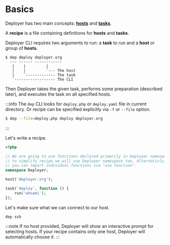 # Basics

Deployer has two main concepts: [**hosts**](hosts.md) and [**tasks**](tasks.md).

A **recipe** is a file containing definitions for **hosts** and **tasks**.

Deployer CLI requires two arguments to run: a **task** to run and a **host**
or group of **hosts**.

```
$ dep deploy deployer.org
  --- ------ ------------
   |    |         |
   |    |         `--- The host
   |    `------------- The task
   `------------------ The CLI
```

Then Deployer takes the given task, performs some preparation (described later),
and executes the task on all specified hosts.

:::info
The `dep` CLI looks for `deploy.php` or `deploy.yaml` file in current directory.
Or recipe can be specified explicitly via `-f` or `--file` option.
```bash
$ dep --file=deploy.php deploy deployer.org
```
:::

Let's write a recipe. 

```php
<?php

// We are going to use functions declared primarily in Deployer namespace,
// to simplify recipe we will use Deployer namespace too. Alternativly, 
// you can import individual functions via "use function".
namespace Deployer;

host('deployer.org');

task('deploy', function () {
    run('whoami');
}); 
```

Let's make sure what we can connect to our host.

```
dep ssh 
```

:::note
If no host provided, Deployer will show an interactive prompt for selecting hosts.
If your recipe contains only one host, Deployer will automatically choose it. 
:::

